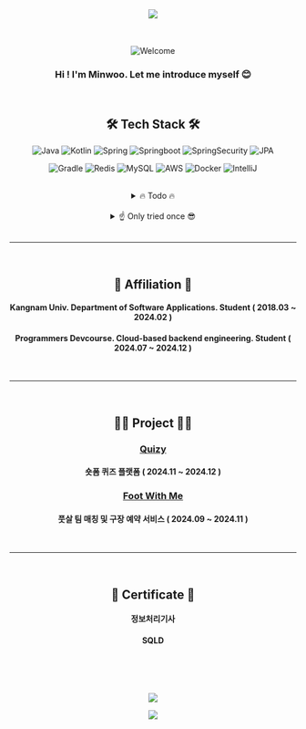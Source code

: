 <div align="center">
  <img src=https://github.com/user-attachments/assets/6d6dec11-2fed-412d-a17a-5ce6bf55a812
 />

<div align="center">

<br/>
<br/>

  
![Welcome](https://capsule-render.vercel.app/api?type=venom&text=Welcome!&stroke=&animation=twinkling&strokeWidth=0.3&height=100&fontSize=50)

### Hi !   I'm Minwoo. Let me introduce myself 😊

<br/>

## 🛠️ Tech Stack 🛠️


![Java](	https://img.shields.io/badge/Java-ED8B00?style=for-the-badge&logo=openjdk&logoColor=white)
![Kotlin](	https://img.shields.io/badge/Kotlin-0095D5?&style=for-the-badge&logo=kotlin&logoColor=white)
![Spring](https://img.shields.io/badge/Spring-6DB33F?style=for-the-badge&logo=spring&logoColor=white)
![Springboot](https://img.shields.io/badge/Spring_Boot-6DB33F?style=for-the-badge&logo=springboot&logoColor=white)
![SpringSecurity](	https://img.shields.io/badge/Spring_Security-6DB33F?style=for-the-badge&logo=Spring-Security&logoColor=white)
![JPA](https://img.shields.io/badge/JPA-6DB33F?style=for-the-badge&logo=hibernate&logoColor=white)


![Gradle](https://img.shields.io/badge/Gradle-02303A.svg?style=for-the-badge&logo=Gradle&logoColor=white)
![Redis](https://img.shields.io/badge/redis-%23DD0031.svg?&style=for-the-badge&logo=redis&logoColor=white)
![MySQL](https://img.shields.io/badge/MySQL-00000F?style=for-the-badge&logo=mysql&logoColor=white)
![AWS](https://img.shields.io/badge/AWS-232F3E?style=for-the-badge&logo=amazonwebservices&logoColor=white)
![Docker](	https://img.shields.io/badge/docker-%230db7ed.svg?style=for-the-badge&logo=docker&logoColor=white)
![IntelliJ](https://img.shields.io/badge/IntelliJ_IDEA-000000.svg?style=for-the-badge&logo=intellij-idea&logoColor=white)

</br>
</div>

<details>
<summary>
🔥 Todo 🔥
</summary>

![Elaticsearch](https://img.shields.io/badge/Elasticsearch-005571?style=for-the-badge&logo=elasticsearch&logoColor=white)
![Kafka](https://img.shields.io/badge/Apache_Kafka-231F20?style=for-the-badge&logo=apache-kafka&logoColor=white)
![GCP](https://img.shields.io/badge/Google_Cloud-4285F4?style=for-the-badge&logo=google-cloud&logoColor=white)

</br>


</details>
</br>

<details>
<summary>
☝️ Only tried once 😎
</summary>
</br>

![Flutter](	https://img.shields.io/badge/Flutter-02569B?style=for-the-badge&logo=flutter&logoColor=white)
![Dart](https://img.shields.io/badge/Dart-0175C2?style=for-the-badge&logo=dart&logoColor=white)
![Unity](https://img.shields.io/badge/Unity-100000?style=for-the-badge&logo=unity&logoColor=white)
![C#](https://img.shields.io/badge/C%23-239120?style=for-the-badge&logo=c&logoColor=white)
![Heroku](https://img.shields.io/badge/Heroku-430098?style=for-the-badge&logo=heroku&logoColor=white)
</details>

<div align="center">
  
</br>
<hr/>
</br>

## 🏢 Affiliation 🏢

#### Kangnam Univ. Department of Software Applications. Student ( 2018.03 ~ 2024.02 )
#### Programmers Devcourse. Cloud-based backend engineering. Student ( 2024.07 ~ 2024.12 ) 

</br>
<hr/>
</br>

## 👨‍💻 Project 👨‍💻

### [Quizy](https://github.com/prgrms-web-devcourse-final-project/WEB1_1_Endpoint_BE) 
#### 숏폼 퀴즈 플랫폼 ( 2024.11 ~ 2024.12 )
### [Foot With Me](https://github.com/prgrms-be-devcourse/NBE1_2_Team04)
#### 풋살 팀 매칭 및 구장 예약 서비스  ( 2024.09 ~ 2024.11 )

</br>
<hr/>
</br>

## 📜 Certificate 📜

#### 정보처리기사
#### SQLD


<br/><br/>
<br/>

<div align="center">
  <img src=https://github-readme-stats.vercel.app/api?username=HMWG&theme=radical
 />
</div>




![](https://capsule-render.vercel.app/api?type=waving&text=&stroke=ffffff&animation=twinkling&strokeWidth=0.5&section=footer)

</div>

<!-- ![discord](https://img.shields.io/badge/Discord-7289DA?style=for-the-badge&logo=discord&logoColor=white) -->
<!--![Kotlin](	https://img.shields.io/badge/Kotlin-0095D5?&style=for-the-badge&logo=kotlin&logoColor=white)-->
<!--![Notion](https://img.shields.io/badge/Notion-000000?style=for-the-badge&logo=notion&logoColor=white)-->
<!-- ![SpringSecurity](	https://img.shields.io/badge/Spring_Security-6DB33F?style=for-the-badge&logo=Spring-Security&logoColor=white) -->
<!-- ![Docker](	https://img.shields.io/badge/docker-%230db7ed.svg?style=for-the-badge&logo=docker&logoColor=white) -->


<!-- [![Top Langs](https://github-readme-stats.vercel.app/api/top-langs/?username=HMWG)](https://github.com/HMWG/github-readme-stats) -->

<!--
**HMWG/HMWG** is a ✨ _special_ ✨ repository because its `README.md` (this file) appears on your GitHub profile.

Here are some ideas to get you started:

- 🔭 I’m currently working on ...
- 🌱 I’m currently learning ...
- 👯 I’m looking to collaborate on ...
- 🤔 I’m looking for help with ...
- 💬 Ask me about ...
- 📫 How to reach me: ...
- 😄 Pronouns: ...
- ⚡ Fun fact: ...
-->
